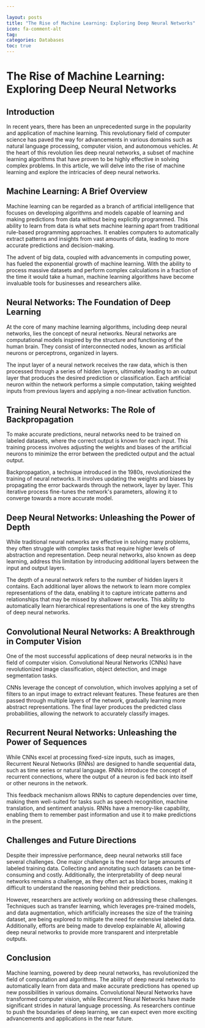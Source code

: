 ```yaml
---

layout: posts
title: "The Rise of Machine Learning: Exploring Deep Neural Networks"
icon: fa-comment-alt
tag:      
categories: Databases
toc: true
---
```




# The Rise of Machine Learning: Exploring Deep Neural Networks

## Introduction

In recent years, there has been an unprecedented surge in the popularity and application of machine learning. This revolutionary field of computer science has paved the way for advancements in various domains such as natural language processing, computer vision, and autonomous vehicles. At the heart of this revolution lies deep neural networks, a subset of machine learning algorithms that have proven to be highly effective in solving complex problems. In this article, we will delve into the rise of machine learning and explore the intricacies of deep neural networks.

## Machine Learning: A Brief Overview

Machine learning can be regarded as a branch of artificial intelligence that focuses on developing algorithms and models capable of learning and making predictions from data without being explicitly programmed. This ability to learn from data is what sets machine learning apart from traditional rule-based programming approaches. It enables computers to automatically extract patterns and insights from vast amounts of data, leading to more accurate predictions and decision-making.

The advent of big data, coupled with advancements in computing power, has fueled the exponential growth of machine learning. With the ability to process massive datasets and perform complex calculations in a fraction of the time it would take a human, machine learning algorithms have become invaluable tools for businesses and researchers alike.

## Neural Networks: The Foundation of Deep Learning

At the core of many machine learning algorithms, including deep neural networks, lies the concept of neural networks. Neural networks are computational models inspired by the structure and functioning of the human brain. They consist of interconnected nodes, known as artificial neurons or perceptrons, organized in layers.

The input layer of a neural network receives the raw data, which is then processed through a series of hidden layers, ultimately leading to an output layer that produces the desired prediction or classification. Each artificial neuron within the network performs a simple computation, taking weighted inputs from previous layers and applying a non-linear activation function.

## Training Neural Networks: The Role of Backpropagation

To make accurate predictions, neural networks need to be trained on labeled datasets, where the correct output is known for each input. This training process involves adjusting the weights and biases of the artificial neurons to minimize the error between the predicted output and the actual output.

Backpropagation, a technique introduced in the 1980s, revolutionized the training of neural networks. It involves updating the weights and biases by propagating the error backwards through the network, layer by layer. This iterative process fine-tunes the network's parameters, allowing it to converge towards a more accurate model.

## Deep Neural Networks: Unleashing the Power of Depth

While traditional neural networks are effective in solving many problems, they often struggle with complex tasks that require higher levels of abstraction and representation. Deep neural networks, also known as deep learning, address this limitation by introducing additional layers between the input and output layers.

The depth of a neural network refers to the number of hidden layers it contains. Each additional layer allows the network to learn more complex representations of the data, enabling it to capture intricate patterns and relationships that may be missed by shallower networks. This ability to automatically learn hierarchical representations is one of the key strengths of deep neural networks.

## Convolutional Neural Networks: A Breakthrough in Computer Vision

One of the most successful applications of deep neural networks is in the field of computer vision. Convolutional Neural Networks (CNNs) have revolutionized image classification, object detection, and image segmentation tasks.

CNNs leverage the concept of convolution, which involves applying a set of filters to an input image to extract relevant features. These features are then passed through multiple layers of the network, gradually learning more abstract representations. The final layer produces the predicted class probabilities, allowing the network to accurately classify images.

## Recurrent Neural Networks: Unleashing the Power of Sequences

While CNNs excel at processing fixed-size inputs, such as images, Recurrent Neural Networks (RNNs) are designed to handle sequential data, such as time series or natural language. RNNs introduce the concept of recurrent connections, where the output of a neuron is fed back into itself or other neurons in the network.

This feedback mechanism allows RNNs to capture dependencies over time, making them well-suited for tasks such as speech recognition, machine translation, and sentiment analysis. RNNs have a memory-like capability, enabling them to remember past information and use it to make predictions in the present.

## Challenges and Future Directions

Despite their impressive performance, deep neural networks still face several challenges. One major challenge is the need for large amounts of labeled training data. Collecting and annotating such datasets can be time-consuming and costly. Additionally, the interpretability of deep neural networks remains a challenge, as they often act as black boxes, making it difficult to understand the reasoning behind their predictions.

However, researchers are actively working on addressing these challenges. Techniques such as transfer learning, which leverages pre-trained models, and data augmentation, which artificially increases the size of the training dataset, are being explored to mitigate the need for extensive labeled data. Additionally, efforts are being made to develop explainable AI, allowing deep neural networks to provide more transparent and interpretable outputs.

## Conclusion

Machine learning, powered by deep neural networks, has revolutionized the field of computation and algorithms. The ability of deep neural networks to automatically learn from data and make accurate predictions has opened up new possibilities in various domains. Convolutional Neural Networks have transformed computer vision, while Recurrent Neural Networks have made significant strides in natural language processing. As researchers continue to push the boundaries of deep learning, we can expect even more exciting advancements and applications in the near future.